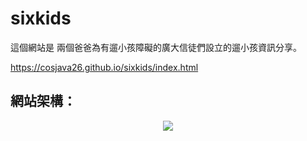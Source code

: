 # sixkids
這個網站是 兩個爸爸為有遛小孩障礙的廣大信徒們設立的遛小孩資訊分享。

https://cosjava26.github.io/sixkids/index.html

## 網站架構：
<p align="center">
  <img src="http://i.imgur.com/4PG8444.png">
</p>  
